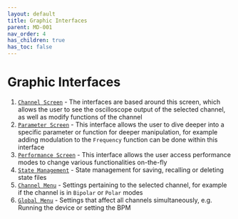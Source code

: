 ```yaml
---
layout: default
title: Graphic Interfaces
parent: MD-001
nav_order: 4
has_children: true
has_toc: false
---
```


# Graphic Interfaces

1. [`Channel Screen`](./channel_screen.html) - The interfaces are based around this screen, which allows the user to see the oscilloscope output of the selected channel, as well as modify functions of the channel
2. [`Parameter Screen`](./parameter_screen.html) - This interface allows the user to dive deeper into a specific parameter or function for deeper manipulation, for example adding modulation to the `Frequency` function can be done within this interface
3. [`Performance Screen`](./performance_screen.html) - This interface allows the user access performance modes to change various functionalities on-the-fly
4. [`State Management`](./state_management.html) - State management for saving, recalling or deleting state files
5. [`Channel Menu`](./channel_menu.html) - Settings pertaining to the selected channel, for example if the channel is in `Bipolar` or `Polar` modes
6. [`Global Menu`](./global_menu.html) - Settings that affect all channels simultaneously, e.g. Running the device or setting the BPM
